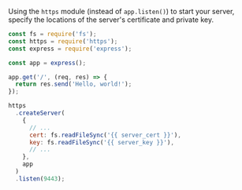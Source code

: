 Using the `https` module (instead of `app.listen()`) to start your server, specify the locations of the server's certificate and private key.

```javascript
const fs = require('fs');
const https = require('https');
const express = require('express');

const app = express();

app.get('/', (req, res) => {
  return res.send('Hello, world!');
});

https
  .createServer(
    {
      // ...
      cert: fs.readFileSync('{{ server_cert }}'),
      key: fs.readFileSync('{{ server_key }}'),
      // ...
    },
    app
  )
  .listen(9443);
```
